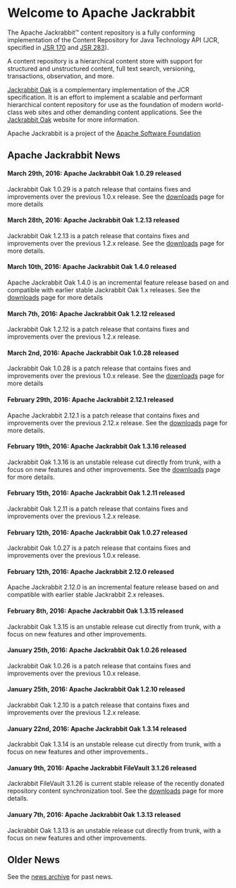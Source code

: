 <!--
   Licensed to the Apache Software Foundation (ASF) under one or more
   contributor license agreements.  See the NOTICE file distributed with
   this work for additional information regarding copyright ownership.
   The ASF licenses this file to You under the Apache License, Version 2.0
   (the "License"); you may not use this file except in compliance with
   the License.  You may obtain a copy of the License at

       http://www.apache.org/licenses/LICENSE-2.0

   Unless required by applicable law or agreed to in writing, software
   distributed under the License is distributed on an "AS IS" BASIS,
   WITHOUT WARRANTIES OR CONDITIONS OF ANY KIND, either express or implied.
   See the License for the specific language governing permissions and
   limitations under the License.
-->

Welcome to Apache Jackrabbit
============================

The Apache Jackrabbit™ content repository is a fully conforming implementation 
of the Content Repository for Java Technology API (JCR, specified in 
[JSR 170](http://jcp.org/en/jsr/detail?id=170) and [JSR 283](http://jcp.org/en/jsr/detail?id=283)).

A content repository is a hierarchical content store with support for
structured and unstructured content, full text search, versioning,
transactions, observation, and more.

[Jackrabbit Oak](/oak) is a complementary implementation of the JCR specification. 
It is an effort to implement a scalable and performant hierarchical content 
repository for use as the foundation of modern world-class web sites and 
other demanding content applications. See the [Jackrabbit Oak](/oak) website for 
more information.

Apache Jackrabbit is a project of the [Apache Software Foundation](http://www.apache.org/)

## Apache Jackrabbit News

#### March 29th, 2016: Apache Jackrabbit Oak 1.0.29 released
Jackrabbit Oak 1.0.29 is a patch release that contains fixes and
improvements over the previous 1.0.x release.  See the
[downloads](downloads.html#oak1.0) page for more details

#### March 28th, 2016: Apache Jackrabbit Oak 1.2.13 released
Jackrabbit Oak 1.2.13 is a patch release that contains fixes and
improvements over the previous 1.2.x release.  See the
[downloads](downloads.html#oak) page for more details.

#### March 10th, 2016: Apache Jackrabbit Oak 1.4.0 released
Apache Jackrabbit Oak 1.4.0 is an incremental feature release based on
and compatible with earlier stable Jackrabbit Oak 1.x releases. See
the [downloads](downloads.html) page for more details

#### March 7th, 2016: Apache Jackrabbit Oak 1.2.12 released
Jackrabbit Oak 1.2.12 is a patch release that contains fixes and
improvements over the previous 1.2.x release.

#### March 2nd, 2016: Apache Jackrabbit Oak 1.0.28 released
Jackrabbit Oak 1.0.28 is a patch release that contains fixes and
improvements over the previous 1.0.x release.  See the
[downloads](downloads.html#oak1.0) page for more details

#### February 29th, 2016: Apache Jackrabbit 2.12.1 released
Apache Jackrabbit 2.12.1 is a patch release that contains fixes and
improvements over the previous 2.12.x release. See the
[downloads](downloads.html#v2.12) page for more details.

#### February 19th, 2016: Apache Jackrabbit Oak 1.3.16 released
Jackrabbit Oak 1.3.16 is an unstable release cut directly from trunk,
with a focus on new features and other improvements.  See the
[downloads](downloads.html#oak1.3) page for more details.

#### February 15th, 2016: Apache Jackrabbit Oak 1.2.11 released
Jackrabbit Oak 1.2.11 is a patch release that contains fixes and
improvements over the previous 1.2.x release.

#### February 12th, 2016: Apache Jackrabbit Oak 1.0.27 released
Jackrabbit Oak 1.0.27 is a patch release that contains fixes and
improvements over the previous 1.0.x release.

#### February 12th, 2016: Apache Jackrabbit 2.12.0 released
Apache Jackrabbit 2.12.0 is an incremental feature release based on
and compatible with earlier stable Jackrabbit 2.x releases.

#### February 8th, 2016: Apache Jackrabbit Oak 1.3.15 released
Jackrabbit Oak 1.3.15 is an unstable release cut directly from trunk,
with a focus on new features and other improvements.

#### January 25th, 2016: Apache Jackrabbit Oak 1.0.26 released
Jackrabbit Oak 1.0.26 is a patch release that contains fixes and
improvements over the previous 1.0.x release.

#### January 25th, 2016: Apache Jackrabbit Oak 1.2.10 released
Jackrabbit Oak 1.2.10 is a patch release that contains fixes and
improvements over the previous 1.2.x release.

#### January 22nd, 2016: Apache Jackrabbit Oak 1.3.14 released
Jackrabbit Oak 1.3.14 is an unstable release cut directly from trunk,
with a focus on new features and other improvements..

#### January 9th, 2016: Apache Jackrabbit FileVault 3.1.26 released
Jackrabbit FileVault 3.1.26 is current stable release of the recently
donated repository content synchronization tool.  See the
[downloads](downloads.html#vlt) page for more details.

#### January 7th, 2016: Apache Jackrabbit Oak 1.3.13 released
Jackrabbit Oak 1.3.13 is an unstable release cut directly from trunk,
with a focus on new features and other improvements.

Older News
----------

See the [news archive](news-archive.html) for past news.

